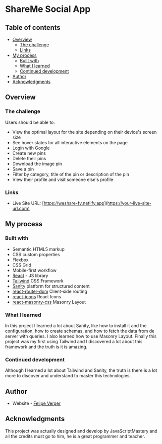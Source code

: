 # ShareMe Social App

## Table of contents

- [Overview](#overview)
  - [The challenge](#the-challenge)
  - [Links](#links)
- [My process](#my-process)
  - [Built with](#built-with)
  - [What I learned](#what-i-learned)
  - [Continued development](#continued-development)
- [Author](#author)
- [Acknowledgments](#acknowledgments)

## Overview

### The challenge

Users should be able to:

- View the optimal layout for the site depending on their device's screen size
- See hover states for all interactive elements on the page
- Login with Google
- Create new pins 
- Delete their pins
- Download the image pin
- Save a pin
- Filter by category, title of the pin or description of the pin
- View their profile and visit someone else's profile

### Links

- Live Site URL: [https://weshare-fv.netlify.app](https://your-live-site-url.com)

## My process

### Built with

- Semantic HTML5 markup
- CSS custom properties
- Flexbox
- CSS Grid
- Mobile-first workflow
- [React](https://reactjs.org/) - JS library
- [Tailwind](https://tailwindcss.com/) CSS Framework
- [Sanity](https://www.sanity.io/) platform for structured content
- [react-router-dom](https://reactrouter.com/en/main) Client-side routing
- [react-icons](https://react-icons.github.io/react-icons/) React Icons
- [react-masonry-css](https://www.npmjs.com/package/react-masonry-css) Masonry Layout


### What I learned

In this project I learned a lot about Sanity, like how to install it and the configuration, how to create schemas, and how to fetch the data from de server with queries.
I also learned how to use Masonry Layout. 
Finally this project was my first using Tailwind and I discovered a lot about this framework and the truth is it is amazing.

### Continued development

Although I learned a lot about Tailwind and Sanity, the truth is there is a lot more to discover and understand to master this technologies.

## Author

- Website - [Felipe Verger](https://felipeverger.netlify.app)

## Acknowledgments

This project was actually designed and develop by JavaScriptMastery and all the credits must go to him, he is a great programmer and teacher.  